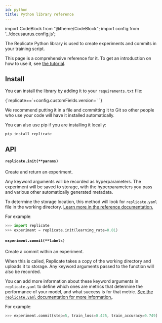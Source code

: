 ```yaml
---
id: python
title: Python library reference
---
```


import CodeBlock from "@theme/CodeBlock";
import config from '../docusaurus.config.js';

The Replicate Python library is used to create experiments and commits in your training script.

This page is a comprehensive reference for it. To get an introduction on how to use it, see [the tutorial](tutorial.md).

## Install

You can install the library by adding it to your `requirements.txt` file:

<CodeBlock className="txt">
{`replicate==`+config.customFields.version+`
`}</CodeBlock>
 

We recommend putting it in a file and committing it to Git so other people who use your code will have it installed automatically.

You can also use pip if you are installing it locally:

```
pip install replicate
```

## API

#### `replicate.init(**params)`

Create and return an experiment.

Any keyword arguments will be recorded as hyperparameters. The experiment will be saved to storage, with the hyperparameters you pass and various other automatically generated metadata.

To determine the storage location, this method will look for `replicate.yaml` file in the working directory. [Learn more in the reference documentation.](replicate-yaml.md)

For example:

```python
>>> import replicate
>>> experiment = replicate.init(learning_rate=0.01)
```

#### `experiment.commit(**labels)`

Create a commit within an experiment.

When this is called, Replicate takes a copy of the working directory and uploads it to storage. Any keyword arguments passed to the function will also be recorded.

You can add more information about these keyword arguments in `replicate.yaml` to define which ones are metrics that determine the performance of your model, and what success is for that metric. [See the `replicate.yaml` documentation for more information.](replicate-yaml.md#metrics).

For example:

```python
>>> experiment.commit(step=5, train_loss=0.425, train_accuracy=0.749)
```
